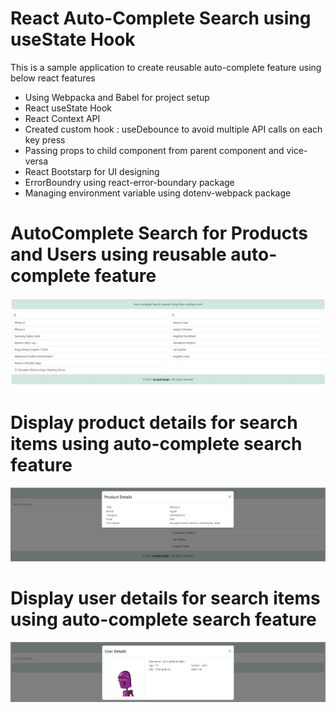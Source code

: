# React Auto-Complete Search using useState Hook
This is a sample application to create reusable auto-complete feature using below react features
* Using Webpacka and Babel for project setup
* React useState Hook
* React Context API
* Created custom hook : useDebounce to avoid multiple API calls on each key press
* Passing props to child component from parent component and vice-versa
* React Bootstarp for UI designing
* ErrorBoundry using react-error-boundary package
* Managing environment variable using dotenv-webpack package

# AutoComplete Search for Products and Users using reusable auto-complete feature
![Alt text](./images/screen-shot-1.jpg)

# Display product details for search items using auto-complete search feature
![Alt text](./images/screen-shot-2.jpg)

# Display user details for search items using auto-complete search feature
![Alt text](./images/screen-shot-3.jpg)